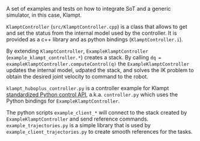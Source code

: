 A set of examples and tests on how to integrate SoT and a generic simulator, in this case, Klampt.

`KlamptController` (`src/KlamptController.cpp`) is a class that allows to get and set the status from the internal model used by the controller. It is provided as a c++ library and as python bindings (`KlamptController.i`).

By extending `KlamptController`, `ExampleKlamptController` (`example_klampt_controller.*`) creates a stack.
By calling `dq = exampleKlamptController.computeControl(q)` the `ExampleKlamptController` updates the internal model, udpated the stack, and solves the IK problem to obtain the desired joint velocity to command to the robot.

`klampt_huboplus_controller.py` is a controller example for Klampt [standardized Python control API](http://motion.pratt.duke.edu/klampt/tutorial_custom_controller.html), a.k.a. `controller.py` which uses the Python bindings for `ExampleKlamptController`.

The python scripts `example_client_*` will connect to the stack created by `ExampleKlamptController` and send reference commands. `example_trajectories.py` is a simple library that is used by `example_client_trajectories.py` to create smooth references for the tasks.